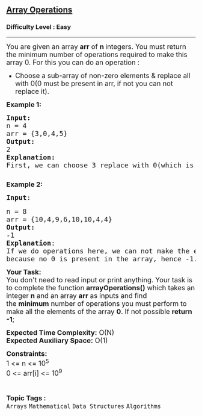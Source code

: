 <h2><a href="https://practice.geeksforgeeks.org/problems/3a93b6a25a7b88e4c80a1fee00898fd8022eb108/1?page=1&difficulty[]=0&status[]=unsolved&category[]=Arrays&category[]=Strings&sortBy=submissions">Array Operations</a></h2><h3>Difficulty Level : Easy</h3><hr><div class="problems_problem_content__Xm_eO"><p><span style="font-size: 18px;">You are given an array <strong>arr</strong> of <strong>n </strong>integers. You must return the minimum number of operations required to make this array 0. For this you can do an operation :</span></p>
<ul style="list-style-type: square;">
<li><span style="font-size: 18px;">Choose a sub-array of non-zero elements &amp; replace all with 0(0 must be present in arr, if not you can not replace it).</span></li>
</ul>
<p><strong><span style="font-size: 18px;">Example 1:</span></strong></p>
<pre><span style="font-size: 18px;"><strong>Input:</strong>
n = 4
arr = {3,0,4,5}
<strong>Output:</strong>
2
<strong>Explanation:
</strong>First, we can choose 3 replace with 0</span><span style="font-size: 18px;">(which is on 1st Index) </span><span style="font-size: 18px;">and in the second </span><span style="font-size: 18px;">operation, we </span><span style="font-size: 18px;">can choose 4 &amp; 5 -&gt; replace </span><span style="font-size: 18px;">with 0(1st Index).<br></span>
</pre>
<p><strong><span style="font-size: 18px;">Example 2:</span></strong></p>
<pre><span style="font-size: 18px;"><strong>Input</strong>:</span><br><br><span style="font-size: 18px;">n = 8&nbsp;<br></span><span style="font-size: 18px;">arr = {10,4,9,6,10,10,4,4}&nbsp;<br></span><strong><span style="font-size: 18px;">Output:&nbsp;<br></span></strong><span style="font-size: 18px;">-1&nbsp;<br></span><span style="font-size: 18px;"><strong>Explanation</strong>:&nbsp;<br></span><span style="font-size: 18px;">If we do operations here, we can not make the entire 0&nbsp;<br></span><span style="font-size: 18px;">because no 0 is present in the array, hence -1.</span></pre>
<p><span style="font-size: 18px;"><strong>Your Task:</strong><br>You don't need to read input or print anything. Your task is to complete the function <strong>arrayOperations()</strong> which takes an integer <strong>n</strong> and an array <strong>arr</strong> as inputs and </span><span style="font-size: 18px;">find the&nbsp;</span><strong style="font-size: 18px;">minimum</strong><span style="font-size: 18px;">&nbsp;number of operations you must perform to make all the elements of the array&nbsp;</span><strong style="font-size: 18px;">0</strong><span style="font-size: 18px;">. If not possible <strong>return -1</strong>;</span></p>
<p><span style="font-size: 18px;"><strong>Expected Time Complexity:</strong>&nbsp;O(N)<br><strong>Expected Auxiliary Space:</strong>&nbsp;O(1)</span></p>
<p><span style="font-size: 18px;"><strong>Constraints:</strong><br>1 &lt;= n&nbsp;&lt;= 10<sup>5</sup><br>0 &lt;= arr[i] &lt;= 10<sup>9</sup></span></p></div><br><p><span style=font-size:18px><strong>Topic Tags : </strong><br><code>Arrays</code>&nbsp;<code>Mathematical</code>&nbsp;<code>Data Structures</code>&nbsp;<code>Algorithms</code>&nbsp;